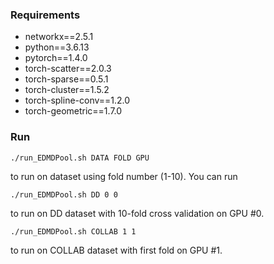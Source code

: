 ### Requirements
* networkx==2.5.1
* python==3.6.13
* pytorch==1.4.0
* torch-scatter==2.0.3
* torch-sparse==0.5.1
* torch-cluster==1.5.2
* torch-spline-conv==1.2.0
* torch-geometric==1.7.0
### Run
    ./run_EDMDPool.sh DATA FOLD GPU
to run on dataset using fold number (1-10).
You can run
```
./run_EDMDPool.sh DD 0 0
```
to run on DD dataset with 10-fold cross validation on GPU #0.
```
./run_EDMDPool.sh COLLAB 1 1
```
to run on COLLAB dataset with first fold on GPU #1.
